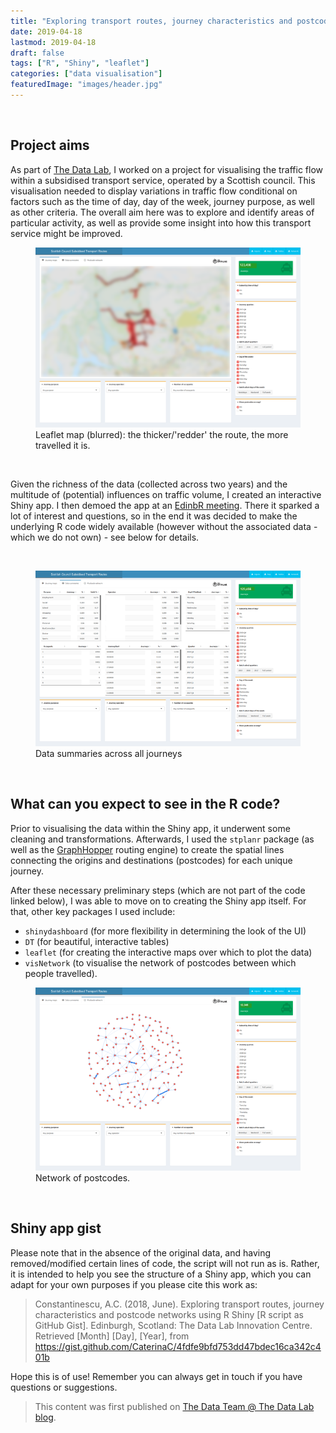```yaml
---
title: "Exploring transport routes, journey characteristics and postcode networks using R Shiny"
date: 2019-04-18
lastmod: 2019-04-18
draft: false
tags: ["R", "Shiny", "leaflet"]
categories: ["data visualisation"]
featuredImage: "images/header.jpg"
---
```


&nbsp;

## Project aims

As part of [The Data Lab](https://www.thedatalab.com/), I worked on a project for visualising the traffic flow within a subsidised transport service, operated by a Scottish council. This visualisation needed to display variations in traffic flow conditional on factors such as the time of day, day of the week, journey purpose, as well as other criteria. The overall aim here was to explore and identify areas of particular activity, as well as provide some insight into how this transport service might be improved.

<figure>
    <img src='images/Caterina_CouncilTransport_ShinyApp_Tab1.png' alt='Landing tab' />
    <figcaption>Leaflet map (blurred): the thicker/'redder' the route, the more travelled it is.</figcaption>
</figure>

&nbsp;


Given the richness of the data (collected across two years) and the multitude of (potential) influences on traffic volume, I created an interactive Shiny app. I then demoed the app at an [EdinbR meeting](http://edinbr.org/edinbr/2018/05/08/may-meeting.html). There it sparked a lot of interest and questions, so in the end it was decided to make the underlying R code widely available (however without the associated data - which we do not own) - see below for details.

&nbsp;


<figure>
    <img src='images/Caterina_CouncilTransport_ShinyApp_Tab2_large.png' alt='Data summaries' />
    <figcaption>Data summaries across all journeys</figcaption>
</figure>


&nbsp;



## What can you expect to see in the R code?

Prior to visualising the data within the Shiny app, it underwent some cleaning and transformations. Afterwards, I used the `stplanr` package (as well as the [GraphHopper](https://www.graphhopper.com/) routing engine) to create the spatial lines connecting the origins and destinations (postcodes) for each unique journey. 

After these necessary preliminary steps (which are not part of the code linked below), I was able to move on to creating the Shiny app itself. For that, other key packages I used include: 
* `shinydashboard` (for more flexibility in determining the look of the UI)
* `DT` (for beautiful, interactive tables)
* `leaflet` (for creating the interactive maps over which to plot the data)
* `visNetwork` (to visualise the network of postcodes between which people travelled).


<figure>
    <img src='images/Caterina_CouncilTransport_ShinyApp_Tab3_large.png' alt='Postcode networks' />
    <figcaption>Network of postcodes.</figcaption>
</figure>

&nbsp;



## Shiny app gist

Please note that in the absence of the original data, and having removed/modified certain lines of code, the script will not run as is. Rather, it is intended to help you see the structure of a Shiny app, which you can adapt for your own purposes if you please cite this work as:

> Constantinescu, A.C. (2018, June). Exploring transport routes, journey characteristics and postcode networks using R Shiny [R script as GitHub Gist]. Edinburgh, Scotland: The Data Lab Innovation Centre. Retrieved [Month] [Day], [Year], from https://gist.github.com/CaterinaC/4fdfe9bfd753dd47bdec16ca342c401b




Hope this is of use! Remember you can always get in touch if you have questions or suggestions.

> This content was first published on [The Data Team @ The Data Lab blog](https://thedatateam.silvrback.com/r-shiny-app-for-visualising-transport-routes).

